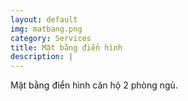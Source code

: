 ```yaml
---
layout: default
img: matbang.png
category: Services
title: Mặt bằng điển hình
description: |
---
```

  Mặt bằng điển hình căn hộ 2 phòng ngủ.